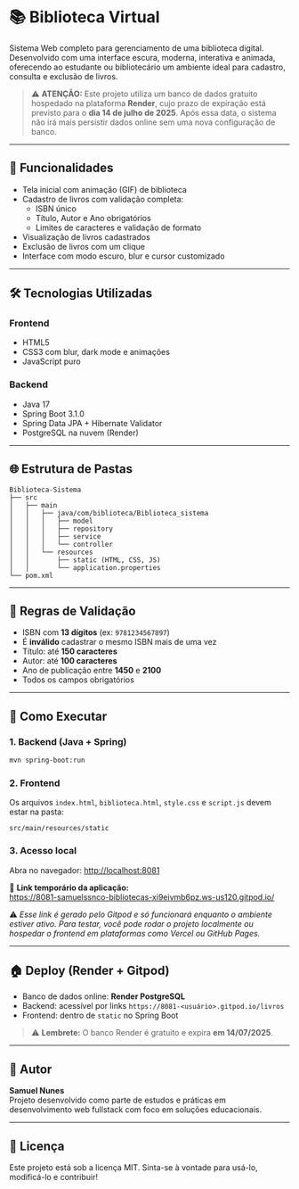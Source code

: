 # 📚 Biblioteca Virtual

Sistema Web completo para gerenciamento de uma biblioteca digital.
Desenvolvido com uma interface escura, moderna, interativa e animada,
oferecendo ao estudante ou bibliotecário um ambiente ideal para cadastro,
consulta e exclusão de livros.

> ⚠️ **ATENÇÃO:** Este projeto utiliza um banco de dados gratuito hospedado na plataforma **Render**, cujo prazo de expiração está previsto para o **dia 14 de julho de 2025**. Após essa data, o sistema não irá mais persistir dados online sem uma nova configuração de banco.

---

## 🌟 Funcionalidades

- Tela inicial com animação (GIF) de biblioteca
- Cadastro de livros com validação completa:
  - ISBN único
  - Título, Autor e Ano obrigatórios
  - Limites de caracteres e validação de formato
- Visualização de livros cadastrados
- Exclusão de livros com um clique
- Interface com modo escuro, blur e cursor customizado

---

## 🛠️ Tecnologias Utilizadas

### Frontend
- HTML5
- CSS3 com blur, dark mode e animações
- JavaScript puro

### Backend
- Java 17
- Spring Boot 3.1.0
- Spring Data JPA + Hibernate Validator
- PostgreSQL na nuvem (Render)

---

## 🌐 Estrutura de Pastas

```
Biblioteca-Sistema
├── src
│   ├── main
│   │   ├── java/com/biblioteca/Biblioteca_sistema
│   │   │   ├── model
│   │   │   ├── repository
│   │   │   ├── service
│   │   │   └── controller
│   │   └── resources
│   │       ├── static (HTML, CSS, JS)
│   │       └── application.properties
└── pom.xml
```

---

## 🔗 Regras de Validação

- ISBN com **13 dígitos** (ex: `9781234567897`)
- É **inválido** cadastrar o mesmo ISBN mais de uma vez
- Título: até **150 caracteres**
- Autor: até **100 caracteres**
- Ano de publicação entre **1450** e **2100**
- Todos os campos obrigatórios

---

## 🚀 Como Executar

### 1. Backend (Java + Spring)
```bash
mvn spring-boot:run
```

### 2. Frontend
Os arquivos `index.html`, `biblioteca.html`, `style.css` e `script.js` devem estar na pasta:
```
src/main/resources/static
```

### 3. Acesso local
Abra no navegador: [http://localhost:8081](http://localhost:8081)

🔗 **Link temporário da aplicação:**  
https://8081-samuelssnco-bibliotecas-xi9eivmb6pz.ws-us120.gitpod.io/

⚠️ *Esse link é gerado pelo Gitpod e só funcionará enquanto o ambiente estiver ativo. Para testar, você pode rodar o projeto localmente ou hospedar o frontend em plataformas como Vercel ou GitHub Pages.*

---

## 🏠 Deploy (Render + Gitpod)

- Banco de dados online: **Render PostgreSQL**
- Backend: acessível por links `https://8081-<usuário>.gitpod.io/livros`
- Frontend: dentro de `static` no Spring Boot

> ⚠️ **Lembrete:** O banco Render é gratuito e expira **em 14/07/2025**.

---

## 👤 Autor

**Samuel Nunes**  
Projeto desenvolvido como parte de estudos e práticas em desenvolvimento web fullstack com foco em soluções educacionais.

---

## 📄 Licença

Este projeto está sob a licença MIT. Sinta-se à vontade para usá-lo, modificá-lo e contribuir!
